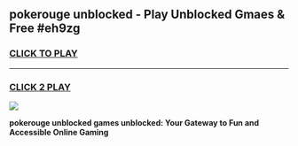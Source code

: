 
## pokerouge unblocked - Play Unblocked Gmaes & Free #eh9zg
<h3>
<a href="https://news.freeplayer.one?title=pokerouge_unblocked&ref=27F">CLICK TO PLAY</a></h3>
<hr>

<h3>
<a href="https://news.freeplayer.one?title=pokerouge_unblocked&ref=27F">CLICK 2 PLAY</a>
  
</h3>

<a href="https://news.freeplayer.one?title=pokerouge_unblocked&ref=27F/"><img src="https://clearcache.store/games.png"></a>


**pokerouge unblocked games unblocked: Your Gateway to Fun and Accessible Online Gaming**
